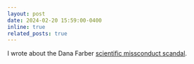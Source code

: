 ```yaml
---
layout: post
date: 2024-02-20 15:59:00-0400
inline: true
related_posts: true
---
```


I wrote about the Dana Farber [scientific missconduct scandal](https://medium.com/@damanrique/what-does-the-dana-farber-misconduct-scandal-reveal-about-scientific-integrity-in-the-xxi-century-326266e42cdc).
